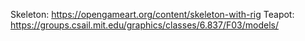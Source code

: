 Skeleton: https://opengameart.org/content/skeleton-with-rig
Teapot: https://groups.csail.mit.edu/graphics/classes/6.837/F03/models/
